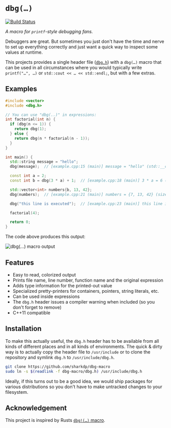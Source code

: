 # `dbg(…)`

[![Build Status](https://travis-ci.org/sharkdp/dbg-macro.svg?branch=master)](https://travis-ci.org/sharkdp/dbg-macro)

*A macro for `printf`-style debugging fans.*

Debuggers are great. But sometimes you just don't have the time and nerve to set
up everything correctly and just want a quick way to inspect some values at runtime.

This projects provides a single header file ([`dbg.h`](dbg.h)) with a `dbg(…)`
macro that can be used in all circumstances where you would typically write
`printf("…", …)` or `std::cout << … << std::endl;`, but with a few extras.

## Examples

``` c++
#include <vector>
#include <dbg.h>

// You can use "dbg(..)" in expressions:
int factorial(int n) {
  if (dbg(n <= 1)) {
    return dbg(1);
  } else {
    return dbg(n * factorial(n - 1));
  }
}

int main() {
  std::string message = "hello";
  dbg(message);  // [example.cpp:15 (main)] message = "hello" (std::__cxx11::basic_string<char>)

  const int a = 2;
  const int b = dbg(3 * a) + 1;  // [example.cpp:18 (main)] 3 * a = 6 (int)

  std::vector<int> numbers{b, 13, 42};
  dbg(numbers);  // [example.cpp:21 (main)] numbers = {7, 13, 42} (size: 3) (std::vector<int>)

  dbg("this line is executed");  // [example.cpp:23 (main)] this line is executed

  factorial(4);

  return 0;
}
```

The code above produces this output:

![dbg(…) macro output](https://i.imgur.com/lQ3Z1D2.png)

## Features

 * Easy to read, colorized output
 * Prints file name, line number, function name and the original expression
 * Adds type information for the printed-out value
 * Specialized pretty-printers for containers, pointers, string literals, etc.
 * Can be used inside expressions
 * The `dbg.h` header issues a compiler warning when included (so you don't forget to remove)
 * C++11 compatible

## Installation

To make this actually useful, the `dbg.h` header has to be available from all kinds of different
places and in all kinds of environments. The quick & dirty way is to actually copy the header file
to `/usr/include` or to clone the repository and symlink `dbg.h` to `/usr/include/dbg.h`.
``` bash
git clone https://github.com/sharkdp/dbg-macro
sudo ln -s $(readlink -f dbg-macro/dbg.h) /usr/include/dbg.h
```
Ideally, if this turns out to be a good idea, we would ship packages for various distributions so
you don't have to make untracked changes to your filesystem.

## Acknowledgement

This project is inspired by Rusts [`dbg!(…)` macro](https://doc.rust-lang.org/std/macro.dbg.html).
